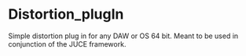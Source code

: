# Distortion_plugIn

Simple distortion plug in for any DAW or OS 64 bit.
Meant to be used in conjunction of the JUCE framework.
